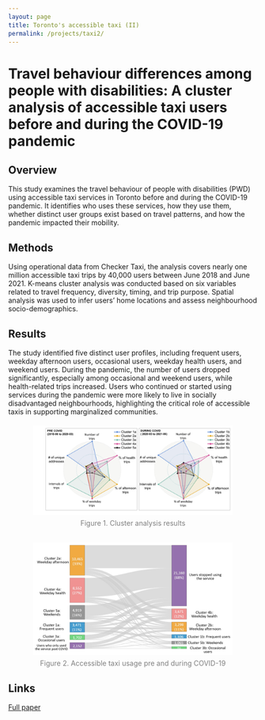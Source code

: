 ```yaml
---
layout: page
title: Toronto's accessible taxi (II)
permalink: /projects/taxi2/
---
```


# Travel behaviour differences among people with disabilities: A cluster analysis of accessible taxi users before and during the COVID-19 pandemic

## Overview
This study examines the travel behaviour of people with disabilities (PWD) using accessible taxi services in Toronto before and during the COVID-19 pandemic. It identifies who uses these services, how they use them, whether distinct user groups exist based on travel patterns, and how the pandemic impacted their mobility.

## Methods
Using operational data from Checker Taxi, the analysis covers nearly one million accessible taxi trips by 40,000 users between June 2018 and June 2021. K-means cluster analysis was conducted based on six variables related to travel frequency, diversity, timing, and trip purpose. Spatial analysis was used to infer users’ home locations and assess neighbourhood socio-demographics.

## Results
The study identified five distinct user profiles, including frequent users, weekday afternoon users, occasional users, weekday health users, and weekend users. During the pandemic, the number of users dropped significantly, especially among occasional and weekend users, while health-related trips increased. Users who continued or started using services during the pandemic were more likely to live in socially disadvantaged neighbourhoods, highlighting the critical role of accessible taxis in supporting marginalized communities.

<!-- Insert images here with captions -->

<div style="text-align: center; margin-top: 20px;">
  <img src="/figures/cluster.jpg" alt="Cluster analysis figure" style="width:80%;">
  <div style="font-size: 14px; color: gray; margin-top: 5px;">Figure 1. Cluster analysis results</div>
</div>

<div style="text-align: center; margin-top: 30px;">
  <img src="/figures/taxi2.jpg" alt="Accessible taxi usage figure" style="width:80%;">
  <div style="font-size: 14px; color: gray; margin-top: 5px;">Figure 2. Accessible taxi usage pre and during COVID-19</div>
</div>

## Links
[Full paper](https://doi.org/10.1016/j.jth.2023.101753)